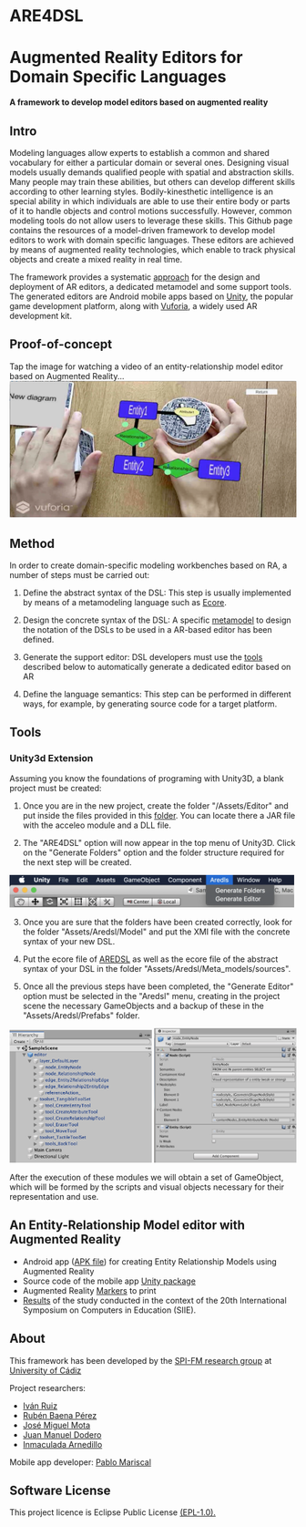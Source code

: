 # ARE4DSL 
# Augmented Reality Editors for Domain Specific Languages
**A framework to develop model editors based on augmented reality** 

## Intro
Modeling languages allow experts to establish a common and shared vocabulary for either a particular domain or several ones. Designing visual models usually demands qualified people with spatial and abstraction skills. Many people may train these abilities, but others can develop different skills according to other learning styles. Bodily-kinesthetic intelligence is an special ability in which individuals are able to use their entire body or parts of it to handle objects and control motions successfully. However, common modeling tools do not allow users to leverage these skills. This Github page contains the resources of a model-driven framework to develop model editors to work with domain specific languages. These editors are achieved by means of augmented reality technologies, which enable to track physical objects and create a mixed reality in real time. 

The framework provides a systematic [approach](#Method) for the design and deployment of AR editors, a dedicated metamodel and some support tools. The generated editors are Android mobile apps based on [Unity](https://unity3d.com), the popular game development platform, along with [Vuforia](https://www.vuforia.com/), a widely used AR development kit.

## Proof-of-concept
Tap the image for watching a video of an entity-relationship model editor based on Augmented Reality...
[![IMAGE ALT TEXT](https://github.com/spi-fm/ARE4DSL/blob/master/img/demo.png)](https://www.youtube.com/watch?v=DMU6TSxY5DE "An entity-relationship model editor based on Augmented Reality")


     
## Method
In order to create domain-specific modeling workbenches based on RA, a number of steps must be carried out:

1. Define the abstract syntax of the DSL: This step is usually implemented by means of a metamodeling language such as [Ecore](https://www.eclipse.org/modeling/emf/).

2. Design the concrete syntax of the DSL: A specific [metamodel](https://github.com/spi-fm/ARE4DSL/blob/master/aredsl/model/aredsl.ecore) to design the notation of the DSLs to be used in a AR-based editor has been defined.
 
3. Generate the support editor: DSL developers must use the [tools](https://github.com/spi-fm/ARE4DSL#tools) described below to automatically generate a dedicated editor based on AR
    
4. Define the language semantics: This step can be performed in different ways, for example, by generating source code for a target platform.

## Tools

### Unity3d Extension

Assuming you know the foundations of programing with Unity3D, a blank project must be created:

1. Once you are in the new project, create the folder "/Assets/Editor" and put inside the files provided in this [folder](https://github.com/spi-fm/ARE4DSL/tree/master/unity.editor). You can locate there a JAR file with the acceleo module and a DLL file.

2. The "ARE4DSL" option will now appear in the top menu of Unity3D. Click on the "Generate Folders" option and the folder structure required for the next step will be created.

<img src="https://github.com/spi-fm/ARE4DSL/blob/master/img/tools_3.png" width="500">

3. Once you are sure that the folders have been created correctly, look for the folder "Assets/Aredsl/Model" and put the XMI file with the concrete syntax of your new DSL.

4. Put the ecore file of [AREDSL](https://github.com/spi-fm/ARE4DSL/blob/master/aredsl/model/aredsl.ecore) as well as the ecore file of the abstract syntax of your DSL in the folder "Assets/Aredsl/Meta_models/sources".

5. Once all the previous steps have been completed, the "Generate Editor" option must be selected in the "Aredsl" menu, creating in the project scene the necessary GameObjects and a backup of these in the "Assets/Aredsl/Prefabs" folder.

<img src="https://github.com/spi-fm/ARE4DSL/blob/master/img/tools_5.png" width="250">
<img src="https://github.com/spi-fm/ARE4DSL/blob/master/img/tools_6.png" width="250">

After the execution of these modules we will obtain a set of GameObject, which will be formed by the scripts and visual objects necessary for their representation and use.


## An Entity-Relationship Model editor with Augmented Reality 

* Android app ([APK file](https://github.com/spi-fm/ARE4DSL/blob/master/ermodeleditor/ERModelEditor.apk)) for creating Entity Relationship Models using Augmented Reality 
* Source code of the mobile app [Unity package](https://github.com/spi-fm/ARE4DSL/blob/master/ermodeleditor/ERModelEditor.unitypackage)
* Augmented Reality [Markers](https://github.com/spi-fm/ARE4DSL/blob/master/ermodeleditor/markers.pdf) to print
* [Results](https://github.com/spi-fm/ARE4DSL/blob/master/ermodeleditor/Usability%20study%20data.xlsx) of the study conducted in the context of the 20th International Symposium on Computers in Education (SIIE). 



## About
This framework has been developed by the [SPI-FM research group](http://tic195.uca.es/) at [University of Cádiz](http://www.uca.es)

Project researchers: 
* [Iván Ruiz](https://github.com/ruizrube)
* [Rubén Baena Pérez](https://github.com/lordrubenbp)
* [José Miguel Mota](https://github.com/josemiguelmota) 
* [Juan Manuel Dodero](https://github.com/dodero)
* [Inmaculada Arnedillo](https://www.tcd.ie/research/profiles/?profile=arnedii)

Mobile app developer: 
[Pablo Mariscal](pablo.mariscalmartinez@alum(DOT)uca(DOT)es) 


## Software License
This project licence is Eclipse Public License [(EPL-1.0).](https://www.eclipse.org/legal/epl-v10.html)
